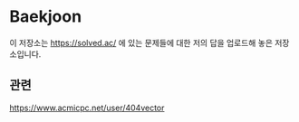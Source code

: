 # Baekjoon

이 저장소는 https://solved.ac/ 에 있는 문제들에 대한 저의 답을 업로드해 놓은 저장소입니다.


## 관련 

https://www.acmicpc.net/user/404vector
